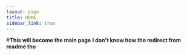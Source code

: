 ```yaml
---
layout: page
title: HOME
sidebar_link: true
---
```


#**This will become the main page**
**I don't know how tho redirect from readme tho**

